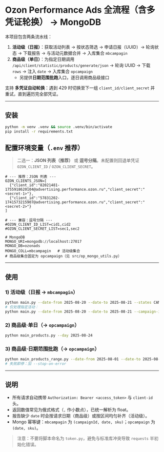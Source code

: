 # Ozon Performance Ads 全流程（含多凭证轮换） → MongoDB

本项目包含两条流水线：
1) **活动级（日报）**：获取活动列表 → 按状态筛选 → 申请日报（UUID）→ 轮询状态 → 下载报告 → 与活动元数据合并 → 入库集合 `mbcampagin`
2) **商品级（单日）**：为指定日期调用 `/api/client/statistic/products/generate/json` → 轮询 UUID → 下载 `rows` → 注入 `date` → 入库集合 `opcampaign`
   - 另提供**日期范围批跑**入口，逐日调用商品级接口

支持 **多凭证自动轮换**：遇到 429 时切换至下一组 `client_id/client_secret` 并重试，直到遍历完全部凭证。

---

## 安装

```bash
python -m venv .venv && source .venv/bin/activate
pip install -r requirements.txt
```

## 配置环境变量（`.env` 推荐）

> 二选一：**JSON 列表（推荐）** 或 **逗号分隔**。未配置则回退单凭证 `OZON_CLIENT_ID` / `OZON_CLIENT_SECRET`。

```env
# --- 推荐：JSON 列表 ---
OZON_CLIENTS_JSON=[
  {"client_id":"82021481-1755918620104@advertising.performance.ozon.ru","client_secret":"<secret-1>"},
  {"client_id":"57831202-1741573215907@advertising.performance.ozon.ru","client_secret":"<secret-2>"}
]

# --- 兼容：逗号分隔 ---
#OZON_CLIENT_ID_LIST=cid1,cid2
#OZON_CLIENT_SECRET_LIST=sec1,sec2

# MongoDB
MONGO_URI=mongodb://localhost:27017
MONGO_DB=ozonads
MONGO_COLL=mbcampagin   # 活动级集合
# 商品级集合固定为 opcampaign（见 src/op_mongo_utils.py）
```

---

## 使用

### 1) 活动级（日报 → `mbcampagin`）
```bash
python main.py --date-from 2025-08-20 --date-to 2025-08-21 --states CAMPAIGN_STATE_RUNNING
# 仅处理指定活动：
python main.py --date-from 2025-08-20 --date-to 2025-08-21 --campaign-ids 16734360 16774892
```

### 2) 商品级·单日（→ `opcampaign`）
```bash
python main_products.py --day 2025-08-24
```

### 3) 商品级·日期范围批跑（→ `opcampaign`）
```bash
python main_products_range.py --date-from 2025-08-01 --date-to 2025-08-07 --delay-seconds 1.0
# 失败即停：加 --stop-on-error
```

---

## 说明
- 所有请求自动携带 `Authorization: Bearer <access_token>` 与 `client-id` 头。
- 返回数值常见为俄式格式（`,` 作小数点），已统一解析为 float。
- 报告缺少 `date` 时会按请求日期（商品级）或按区间均匀补齐（活动级）。
- Mongo 幂等键：`mbcampagin` 为 `(campaignId, date, sku)`；`opcampaign` 为 `(date, sku)`。

> 注意：不要将脚本命名为 `token.py`，避免与标准库冲突导致 `requests` 半初始化错误。
